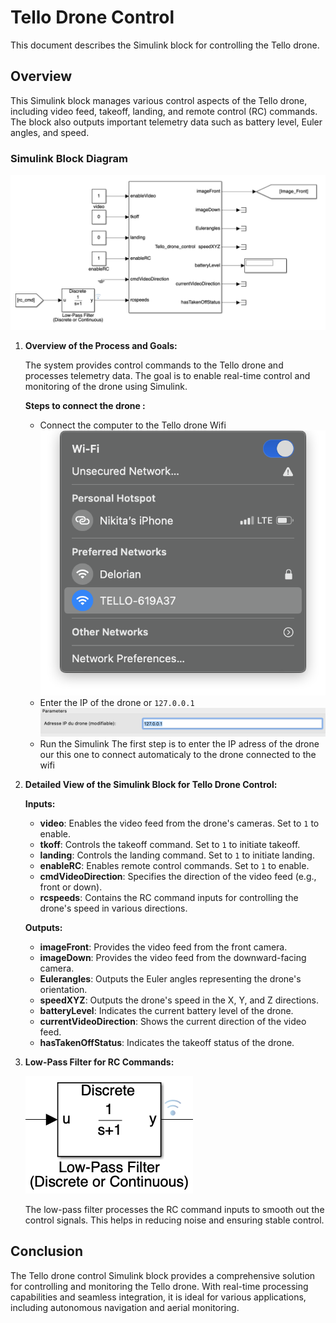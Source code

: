 # Tello Drone Control

This document describes the Simulink block for controlling the Tello drone.

## Overview

This Simulink block manages various control aspects of the Tello drone, including video feed, takeoff, landing, and remote control (RC) commands. The block also outputs important telemetry data such as battery level, Euler angles, and speed.

### Simulink Block Diagram

![Tello Drone Control Simulink Part](Tellocontrolsimulink_part.png)

1. **Overview of the Process and Goals:**

    The system provides control commands to the Tello drone and processes telemetry data. The goal is to enable real-time control and monitoring of the drone using Simulink.

    **Steps to connect the drone :** 

    - Connect the computer to the Tello drone Wifi
    ![wificonnectiontello](wificonnectiontello.png)
    - Enter the IP of the drone or `127.0.0.1` 
    ![inputtellocontrol](inputtellocontrol.png)
    - Run the Simulink 
    The first step is to enter the IP adress of the drone our this one to connect automaticaly to the drone connected to the wifi 

2. **Detailed View of the Simulink Block for Tello Drone Control:**


    **Inputs:**

    - **video**: Enables the video feed from the drone's cameras. Set to `1` to enable.
    - **tkoff**: Controls the takeoff command. Set to `1` to initiate takeoff.
    - **landing**: Controls the landing command. Set to `1` to initiate landing.
    - **enableRC**: Enables remote control commands. Set to `1` to enable.
    - **cmdVideoDirection**: Specifies the direction of the video feed (e.g., front or down).
    - **rcspeeds**: Contains the RC command inputs for controlling the drone's speed in various directions.
    
    **Outputs:**

    - **imageFront**: Provides the video feed from the front camera.
    - **imageDown**: Provides the video feed from the downward-facing camera.
    - **Eulerangles**: Outputs the Euler angles representing the drone's orientation.
    - **speedXYZ**: Outputs the drone's speed in the X, Y, and Z directions.
    - **batteryLevel**: Indicates the current battery level of the drone.
    - **currentVideoDirection**: Shows the current direction of the video feed.
    - **hasTakenOffStatus**: Indicates the takeoff status of the drone.

3. **Low-Pass Filter for RC Commands:**

    ![Low-Pass Filter](lowpassfilter_tellocontrol.png)

    The low-pass filter processes the RC command inputs to smooth out the control signals. This helps in reducing noise and ensuring stable control.

## Conclusion

The Tello drone control Simulink block provides a comprehensive solution for controlling and monitoring the Tello drone. With real-time processing capabilities and seamless integration, it is ideal for various applications, including autonomous navigation and aerial monitoring.
